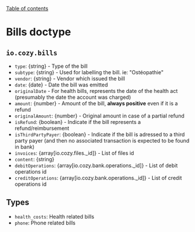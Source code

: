 [Table of contents](README.md#table-of-contents)

# Bills doctype


## `io.cozy.bills`

- `type`: {string} - Type of the bill
- `subtype`: {string} - Used for labelling the bill. ie: "Ostéopathie"
- `vendor`: {string} - Vendor which issued the bill
- `date`: {date} - Date the bill was emitted
- `originalDate` - For health bills, represents the date of the health act (presumably the date the account was charged)
- `amount`: {number} - Amount of the bill, __always positive__ even if it is a refund
- `originalAmount`: {number} - Original amount in case of a partial refund
- `isRefund`: {boolean} - Indicate if the bill represents a refund/reimbursement
- `isThirdPartyPayer`: {boolean} - Indicate if the bill is adressed to a third party payer (and then no associated transaction is expected to be found in bank)
- `invoices`: {array[io.cozy.files._id]} - List of files id
- `content`: {string}
- `debitOperations`: {array[io.cozy.bank.operations._id]} - List of debit operations id
- `creditOperations`: {array[io.cozy.bank.operations._id]} - List of credit operations id


## Types

- `health_costs`: Health related bills
- `phone`: Phone related bills
